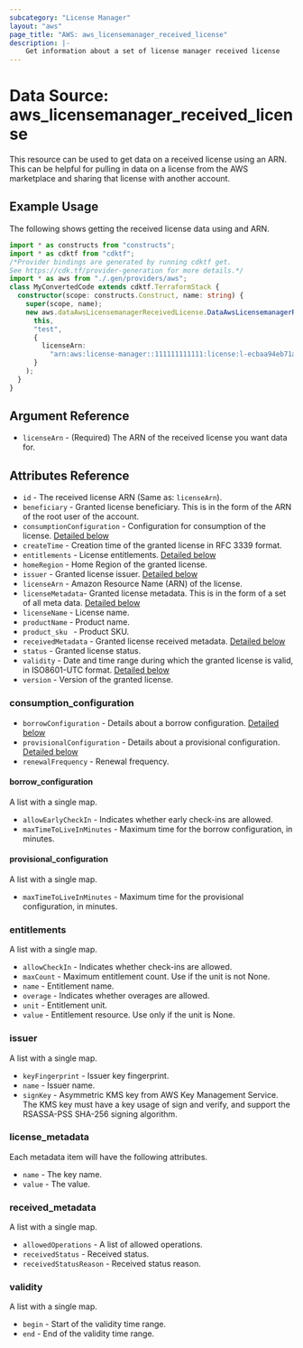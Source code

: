 ```yaml
---
subcategory: "License Manager"
layout: "aws"
page_title: "AWS: aws_licensemanager_received_license"
description: |-
    Get information about a set of license manager received license
---
```


# Data Source: aws_licensemanager_received_license

This resource can be used to get data on a received license using an ARN. This can be helpful for pulling in data on a license from the AWS marketplace and sharing that license with another account.

## Example Usage

The following shows getting the received license data using and ARN.

```typescript
import * as constructs from "constructs";
import * as cdktf from "cdktf";
/*Provider bindings are generated by running cdktf get.
See https://cdk.tf/provider-generation for more details.*/
import * as aws from "./.gen/providers/aws";
class MyConvertedCode extends cdktf.TerraformStack {
  constructor(scope: constructs.Construct, name: string) {
    super(scope, name);
    new aws.dataAwsLicensemanagerReceivedLicense.DataAwsLicensemanagerReceivedLicense(
      this,
      "test",
      {
        licenseArn:
          "arn:aws:license-manager::111111111111:license:l-ecbaa94eb71a4830b6d7e49268fecaa0",
      }
    );
  }
}

```

## Argument Reference

* `licenseArn` - (Required) The ARN of the received license you want data for.

## Attributes Reference

* `id` - The received license ARN (Same as: `licenseArn`).
* `beneficiary` - Granted license beneficiary. This is in the form of the ARN of the root user of the account.
* `consumptionConfiguration` - Configuration for consumption of the license. [Detailed below](#consumption_configuration)
* `createTime` - Creation time of the granted license in RFC 3339 format.
* `entitlements` - License entitlements. [Detailed below](#entitlements)
* `homeRegion` - Home Region of the granted license.
* `issuer` - Granted license issuer. [Detailed below](#issuer)
* `licenseArn` - Amazon Resource Name (ARN) of the license.
* `licenseMetadata`- Granted license metadata. This is in the form of a set of all meta data. [Detailed below](#license_metadata)
* `licenseName` - License name.
* `productName` - Product name.
* `product_sku ` - Product SKU.
* `receivedMetadata` - Granted license received metadata. [Detailed below](#received_metadata)
* `status` - Granted license status.
* `validity` - Date and time range during which the granted license is valid, in ISO8601-UTC format. [Detailed below](#validity)
* `version` - Version of the granted license.

### consumption_configuration

* `borrowConfiguration` - Details about a borrow configuration. [Detailed below](#borrow_configuration)
* `provisionalConfiguration` - Details about a provisional configuration. [Detailed below](#provisional_configuration)
* `renewalFrequency` - Renewal frequency.

#### borrow_configuration

A list with a single map.

* `allowEarlyCheckIn` - Indicates whether early check-ins are allowed.
* `maxTimeToLiveInMinutes` - Maximum time for the borrow configuration, in minutes.

#### provisional_configuration

A list with a single map.

* `maxTimeToLiveInMinutes` - Maximum time for the provisional configuration, in minutes.

### entitlements

A list with a single map.

* `allowCheckIn` - Indicates whether check-ins are allowed.
* `maxCount` - Maximum entitlement count. Use if the unit is not None.
* `name` - Entitlement name.
* `overage` - Indicates whether overages are allowed.
* `unit` - Entitlement unit.
* `value` - Entitlement resource. Use only if the unit is None.

### issuer

A list with a single map.

* `keyFingerprint` - Issuer key fingerprint.
* `name` - Issuer name.
* `signKey` - Asymmetric KMS key from AWS Key Management Service. The KMS key must have a key usage of sign and verify, and support the RSASSA-PSS SHA-256 signing algorithm.

### license_metadata

Each metadata item will have the following attributes.

* `name` - The key name.
* `value` - The value.

### received_metadata

A list with a single map.

* `allowedOperations` - A list of allowed operations.
* `receivedStatus` - Received status.
* `receivedStatusReason` - Received status reason.

### validity

A list with a single map.

* `begin` - Start of the validity time range.
* `end` - End of the validity time range.

<!-- cache-key: cdktf-0.17.0-pre.15 input-1febba17eef2eb73f9e211ea91faeba442f3dfe7c76b79abe003baff83b71d81 -->